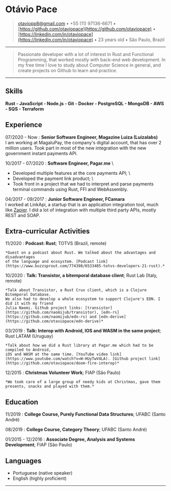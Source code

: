Otávio Pace
============

> <otaviopp8@gmail.com> • +55 (11) 97136-6671 • [https://github.com/otaviopace](https://github.com/otaviopace) • [https://linkedin.com/in/otaviopace](https://linkedin.com/in/otaviopace) • 23 years old • São Paulo, Brazil

----

>  Passionate developer with a lot of interest in Rust and Functional Programming,
>  that worked mostly with back-end web development.
>  In my free time I love to study about Computer Science in general,
>  and create projects on Github to learn and practice.

----

Skills
----------------------------------------
**Rust - JavaScript - Node.js - Git - Docker - PostgreSQL - MongoDB - AWS - SQS - Terraform**

Experience
----------

07/2020 - Now
:   **Senior Software Engineer, Magazine Luiza (Luizalabs)**
\
I am working at MagaluPay, the company's digital account, that has over 2 million users. Took part in most of the new integration with the new government instant payments API.

10/2017 - 07/2020
:   **Software Engineer, Pagar.me**
\
- Developed multiple features at the core payments API;
\
- Developed the payment link product;
\
- Took front in a project that we had to interpret and parse payments terminal commands using Rust, FFI and WebAssembly.

04/2017 - 09/2017
:   **Junior Software Engineer, FCamara**
\
I worked at LinkApi, a startup that is an application integration tool, much like [Zapier](https://zapier.com). I did a lot of integration with multiple third party APIs, mostly REST and SOAP.

Extra-curricular Activities
----------------------------------------

11/2020
:   **Podcast: Rust**; TOTVS (Brazil, remote)

    *Guest on a podcast about Rust. We talked about the advantages and disadvantages
    of the language and ecosystem. [Podcast link](https://www.buzzsprout.com/774398/6533485-totvs-developers-21-rust).*

10/2020
:   **Talk: Transistor, a bitemporal database client**; Rust Lab (Italy, remote)

    *Talk about Transistor, a Rust Crux client, which is a Clojure Bitemporal Database.
    We also had to develop a whole ecosystem to support Clojure's EDN. I did it with my friend
    Julia Naomi. Github project links: [transistor](https://github.com/naomijub/transistor), [edn-rs](https://github.com/naomijub/edn-rs) and [edn-derive](https://github.com/otaviopace/edn-derive)*

03/2019
:   **Talk: Interop with Android, IOS and WASM in the same project**; Rust LATAM (Uruguay)

    *Talk about how we did a Rust library at Pagar.me which had to be compiled to Android,
    iOS and WASM at the same time. [YouTube video link](https://www.youtube.com/watch?v=W-HUyTwV4LA). [Github project link](https://github.com/otaviopace/doom-fire-interop)*

12/2015
:   **Christmas Volunteer Work**; FIAP (São Paulo)

    *We took care of a large group of needy kids at Christmas, gave them
    presents, snacks and played with them.*

Education
---------

11/2019
:   **College Course, Purely Functional Data Structures**; UFABC (Santo André)

08/2019
:   **College Course, Category Theory**; UFABC (Santo André)

01/2015 - 12/2016
:   **Associate Degree, Analysis and Systems Development**; FIAP (São Paulo)

Languages
----------------------------------------

* Portuguese (native speaker)
* English (highly proficient)

----
